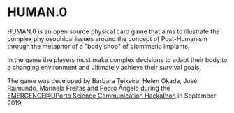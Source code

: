 HUMAN.0
=======

HUMAN.0 is an open source physical card game that aims to illustrate the complex phylosophical issues around the concept of Post-Humanism through the metaphor of a "body shop" of biomimetic implants.

In the game the players must make complex decisions to adapt their body to a changing environment and ultimately achieve their survival goals.

The game was developed by Bárbara Teixeira, Helen Okada, José Raimundo, Marinela Freitas and Pedro Ângelo during the [EMERGENCE@UPorto Science Communication Hackathon](http://uporto.emergencehackathon.com/2019.html) in September 2019.
